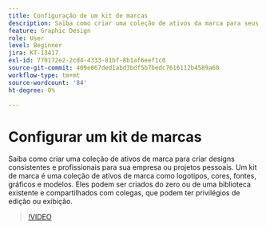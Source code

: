 ```yaml
---
title: Configuração de um kit de marcas
description: Saiba como criar uma coleção de ativos da marca para seus projetos empresariais ou pessoais
feature: Graphic Design
role: User
level: Beginner
jira: KT-13417
exl-id: 770172e2-2cd4-4333-81bf-8b1af6eef1c0
source-git-commit: 409e067ded1abd3bdf5b7bedc7616112b4589a60
workflow-type: tm+mt
source-wordcount: '84'
ht-degree: 0%

---
```


# Configurar um kit de marcas

Saiba como criar uma coleção de ativos de marca para criar designs consistentes e profissionais para sua empresa ou projetos pessoais. Um kit de marca é uma coleção de ativos de marca como logotipos, cores, fontes, gráficos e modelos. Eles podem ser criados do zero ou de uma biblioteca existente e compartilhados com colegas, que podem ter privilégios de edição ou exibição.

>[!VIDEO](https://video.tv.adobe.com/v/3420218?quality=12&learn=on&hidetitle=true)
